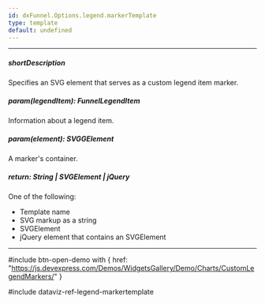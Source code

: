 ```yaml
---
id: dxFunnel.Options.legend.markerTemplate
type: template
default: undefined
---
```

---
##### shortDescription
Specifies an SVG element that serves as a custom legend item marker.

##### param(legendItem): FunnelLegendItem
Information about a legend item.

##### param(element): SVGGElement
A marker's container.

##### return: String | SVGElement | jQuery
One of the following:

- Template name
- SVG markup as a string
- SVGElement
- jQuery element that contains an SVGElement

---
#include btn-open-demo with {
    href: "https://js.devexpress.com/Demos/WidgetsGallery/Demo/Charts/CustomLegendMarkers/"
}

#include dataviz-ref-legend-markertemplate